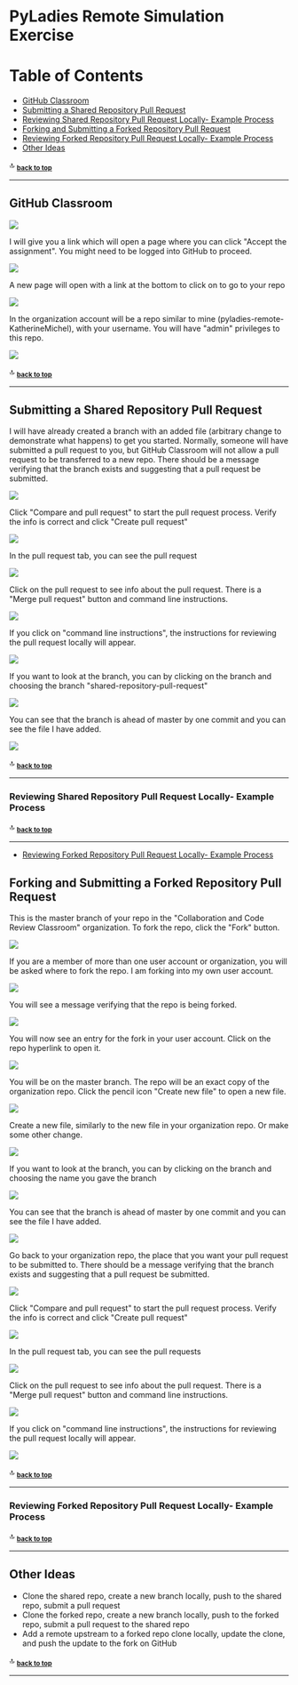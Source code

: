 # PyLadies Remote Simulation Exercise

# Table of Contents

- [GitHub Classroom](#github-classroom)
- [Submitting a Shared Repository Pull Request](#submitting-a-shared-repository-pull-request)
- [Reviewing Shared Repository Pull Request Locally- Example Process](#example-process)
- [Forking and Submitting a Forked Repository Pull Request](#forking-and-submitting-a-forked-repository-pull-request)
- [Reviewing Forked Repository Pull Request Locally- Example Process](#example-process)
- [Other Ideas](#other-ideas)
 
:top: <sub>[**back to top**](#table-of-contents)</sub>

<hr>

## GitHub Classroom

![](images/github-classroom-1-border.png)

I will give you a link which will open a page where you can click "Accept the assignment". You might need to be logged into GitHub to proceed. 

![](images/github-classroom-2.png)

A new page will open with a link at the bottom to click on to go to your repo

![](images/github-classroom-3.png)

In the organization account will be a repo similar to mine (pyladies-remote-KatherineMichel), with your username. You will have "admin" privileges to this repo. 

![](images/github-classroom-4.png)

:top: <sub>[**back to top**](#table-of-contents)</sub>

<hr>

## Submitting a Shared Repository Pull Request

I will have already created a branch with an added file (arbitrary change to demonstrate what happens) to get you started. Normally, someone will have submitted a pull request to you, but GitHub Classroom will not allow a pull request to be transferred to a new repo. There should be a message verifying that the branch exists and suggesting that a pull request be submitted.

![](images/github-shared-repo-branch-message.png)

Click "Compare and pull request" to start the pull request process. Verify the info is correct and click "Create pull request"

![](images/github-shared-repo-open-pull-request.png)

In the pull request tab, you can see the pull request

![](images/github-pull-request-tab-1.png)

Click on the pull request to see info about the pull request. There is a "Merge pull request" button and command line instructions.

![](images/github-shared-repo-pull-request-instructions.png)

If you click on "command line instructions", the instructions for reviewing the pull request locally will appear.

![](images/github-shared-repo-pull-request-full-instructions.png)

If you want to look at the branch, you can by clicking on the branch and choosing the branch "shared-repository-pull-request"

![](images/github-shared-repo-branch-tab.png)

You can see that the branch is ahead of master by one commit and you can see the file I have added.

![](images/github-shared-repo-branch.png)

:top: <sub>[**back to top**](#table-of-contents)</sub>

<hr>

### Reviewing Shared Repository Pull Request Locally- Example Process

:top: <sub>[**back to top**](#table-of-contents)</sub>

<hr>

- [Reviewing Forked Repository Pull Request Locally- Example Process](#example-process)

## Forking and Submitting a Forked Repository Pull Request

<!--
images/github-forked-repo-master-branch-after-new-branch.png
 -->
 
This is the master branch of your repo in the "Collaboration and Code Review Classroom" organization. To fork the repo, click the "Fork" button.
 
![](images/github-shared-repo-master-branch.png)

If you are a member of more than one user account or organization, you will be asked where to fork the repo. I am forking into my own user account.

![](images/github-forking-1.png)

You will see a message verifying that the repo is being forked.

![](images/github-forking-2.png)

You will now see an entry for the fork in your user account. Click on the repo hyperlink to open it. 

![](images/github-user-account.png)

You will be on the master branch. The repo will be an exact copy of the organization repo. Click the pencil icon "Create new file" to open a new file. 

![](images/github-forked-repo-master-branch.png)

Create a new file, similarly to the new file in your organization repo. Or make some other change. 

![](images/github-forked-repo-create-new-file.png)

If you want to look at the branch, you can by clicking on the branch and choosing the name you gave the branch

![](images/github-forked-repo-branch-tab.png)

You can see that the branch is ahead of master by one commit and you can see the file I have added.

![](images/github-forked-repo-branch.png)

Go back to your organization repo, the place that you want your pull request to be submitted to. There should be a message verifying that the branch exists and suggesting that a pull request be submitted.

![](images/github-forked-repo-branch-message.png)

Click "Compare and pull request" to start the pull request process. Verify the info is correct and click "Create pull request"

![](images/github-forked-repo-open-pull-request.png)

In the pull request tab, you can see the pull requests

![](images/github-pull-request-tab-2.png)

Click on the pull request to see info about the pull request. There is a "Merge pull request" button and command line instructions.

![](images/github-forked-repo-pull-request-instructions.png)

If you click on "command line instructions", the instructions for reviewing the pull request locally will appear.

![](images/github-forked-repo-pull-request-full-instructions.png)

:top: <sub>[**back to top**](#table-of-contents)</sub>

<hr>

### Reviewing Forked Repository Pull Request Locally- Example Process

:top: <sub>[**back to top**](#table-of-contents)</sub>

<hr>

## Other Ideas

* Clone the shared repo, create a new branch locally, push to the shared repo, submit a pull request
* Clone the forked repo, create a new branch locally, push to the forked repo, submit a pull request to the shared repo
* Add a remote upstream to a forked repo clone locally, update the clone, and push the update to the fork on GitHub

:top: <sub>[**back to top**](#table-of-contents)</sub>

<hr>
